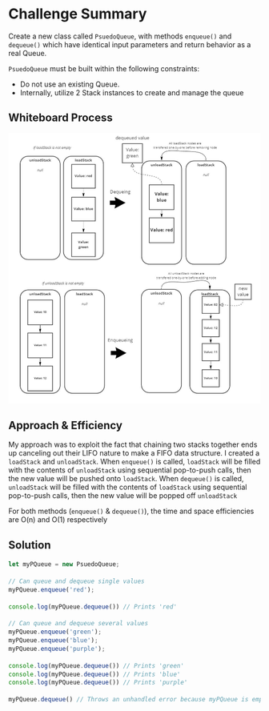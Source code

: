 # Challenge Summary

Create a new class called `PsuedoQueue`, with methods `enqueue()` and `dequeue()` which have identical input parameters and return behavior as a real Queue.

`PsuedoQueue` must be built within the following constraints:

- Do not use an existing Queue.
- Internally, utilize 2 Stack instances to create and manage the queue

## Whiteboard Process

![Whiteboard diagram of my solution](./challenge-11-whiteboard.jpg)

## Approach & Efficiency

My approach was to exploit the fact that chaining two stacks together ends up canceling out their LIFO nature to make a FIFO data structure. I created a `loadStack` and `unloadStack`. When `enqueue()` is called, `loadStack` will be filled with the contents of `unloadStack` using sequential pop-to-push calls, then the new value will be pushed onto `loadStack`. When `dequeue()` is called, `unloadStack` will be filled with the contents of `loadStack` using sequential pop-to-push calls, then the new value will be popped off `unloadStack`

For both methods (`enqueue()` & `dequeue()`), the time and space efficiencies are O(n) and O(1) respectively

## Solution

```javascript
let myPQueue = new PsuedoQueue;

// Can queue and dequeue single values
myPQueue.enqueue('red');

console.log(myPQueue.dequeue()) // Prints 'red'

// Can queue and dequeue several values
myPQueue.enqueue('green');
myPQueue.enqueue('blue');
myPQueue.enqueue('purple');

console.log(myPQueue.dequeue()) // Prints 'green'
console.log(myPQueue.dequeue()) // Prints 'blue'
console.log(myPQueue.dequeue()) // Prints 'purple'

myPQueue.dequeue() // Throws an unhandled error because myPQueue is empty.
```

